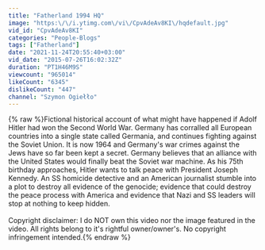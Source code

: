 ```yaml
---
title: "Fatherland 1994 HQ"
image: "https:\/\/i.ytimg.com\/vi\/CpvAdeAv8KI\/hqdefault.jpg"
vid_id: "CpvAdeAv8KI"
categories: "People-Blogs"
tags: ["Fatherland"]
date: "2021-11-24T20:55:40+03:00"
vid_date: "2015-07-26T16:02:32Z"
duration: "PT1H46M9S"
viewcount: "965014"
likeCount: "6345"
dislikeCount: "447"
channel: "Szymon Ogiełło"
---
```

{% raw %}Fictional historical account of what might have happened if Adolf Hitler had won the Second World War. Germany has corralled all European countries into a single state called Germania, and continues fighting against the Soviet Union. It is now 1964 and Germany's war crimes against the Jews have so far been kept a secret. Germany believes that an alliance with the United States would finally beat the Soviet war machine. As his 75th birthday approaches, Hitler wants to talk peace with President Joseph Kennedy. An SS homicide detective and an American journalist stumble into a plot to destroy all evidence of the genocide; evidence that could destroy the peace process with America and evidence that Nazi and SS leaders will stop at nothing to keep hidden. <br /><br />Copyright disclaimer: I do NOT own this video nor the image featured in the video. All rights belong to it's rightful owner/owner's. No copyright infringement intended.{% endraw %}
